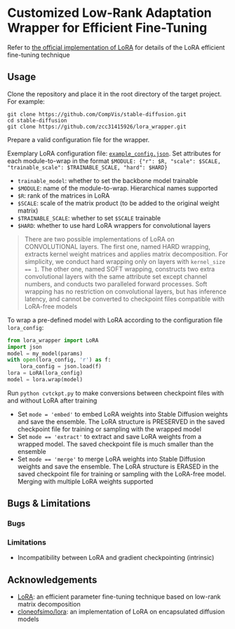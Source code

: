 # Customized Low-Rank Adaptation Wrapper for Efficient Fine-Tuning

Refer to [the official implementation of LoRA](https://github.com/microsoft/LoRA) for details of the LoRA efficient fine-tuning technique

## Usage

Clone the repository and place it in the root directory of the target project. For example:
```
git clone https://github.com/CompVis/stable-diffusion.git
cd stable-diffusion
git clone https://github.com/zcc31415926/lora_wrapper.git
```

Prepare a valid configuration file for the wrapper.

Exemplary LoRA configuration file: [`example_config.json`](example_config.json). Set attributes for each module-to-wrap in the format `$MODULE: {"r": $R, "scale": $SCALE, "trainable_scale": $TRAINABLE_SCALE, "hard": $HARD}`
- `trainable_model`: whether to set the backbone model trainable
- `$MODULE`: name of the module-to-wrap. Hierarchical names supported
- `$R`: rank of the matrices in LoRA
- `$SCALE`: scale of the matrix product (to be added to the original weight matrix)
- `$TRAINABLE_SCALE`: whether to set `$SCALE` trainable
- `$HARD`: whether to use hard LoRA wrappers for convolutional layers
> There are two possible implementations of LoRA on CONVOLUTIONAL layers. The first one, named HARD wrapping, extracts kernel weight matrices and applies matrix decomposition. For simplicity, we conduct hard wrapping only on layers with `kernel_size == 1`. The other one, named SOFT wrapping, constructs two extra convolutional layers with the same attribute set except channel numbers, and conducts two paralleled forward processes. Soft wrapping has no restriction on convolutional layers, but has inference latency, and cannot be converted to checkpoint files compatible with LoRA-free models

To wrap a pre-defined model with LoRA according to the configuration file `lora_config`:
```python
from lora_wrapper import LoRA
import json
model = my_model(params)
with open(lora_config, 'r') as f:
    lora_config = json.load(f)
lora = LoRA(lora_config)
model = lora.wrap(model)
```

Run `python cvtckpt.py` to make conversions between checkpoint files with and without LoRA after training
- Set `mode = 'embed'` to embed LoRA weights into Stable Diffusion weights and save the ensemble. The LoRA structure is PRESERVED in the saved checkpoint file for training or sampling with the wrapped model
- Set `mode == 'extract'` to extract and save LoRA weights from a wrapped model. The saved checkpoint file is much smaller than the ensemble
- Set `mode == 'merge'` to merge LoRA weights into Stable Diffusion weights and save the ensemble. The LoRA structure is ERASED in the saved checkpoint file for training or sampling with the LoRA-free model. Merging with multiple LoRA weights supported

## Bugs & Limitations

### Bugs

### Limitations

- Incompatibility between LoRA and gradient checkpointing (intrinsic)

## Acknowledgements

- [LoRA](https://github.com/microsoft/LoRA): an efficient parameter fine-tuning technique based on low-rank matrix decomposition
- [cloneofsimo/lora](https://github.com/cloneofsimo/lora): an implementation of LoRA on encapsulated diffusion models

